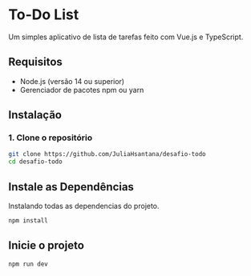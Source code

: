 
# To-Do List

Um simples aplicativo de lista de tarefas feito com Vue.js e TypeScript.


## Requisitos


- Node.js (versão 14 ou superior)
- Gerenciador de pacotes npm ou yarn
## Instalação

### 1. Clone o repositório

```bash
git clone https://github.com/JuliaHsantana/desafio-todo
cd desafio-todo
```
    
## Instale as Dependências
Instalando todas as dependencias do projeto.

```bash
npm install
```
## Inicie o projeto 

```bash
npm run dev
```
